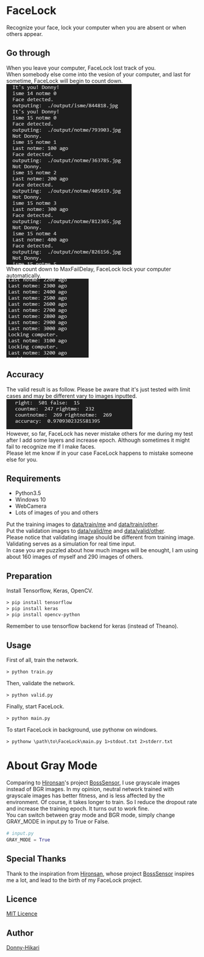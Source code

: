 # FaceLock  
Recognize your face, lock your computer when you are absent or when others appear.  

## Go through  
When you leave your computer, FaceLock lost track of you.  
When somebody else come into the vesion of your computer, and last for sometime, FaceLock will begin to count down.  
![countdown](./readme_res/main_detected.png)  
When count down to MaxFailDelay, FaceLock lock your computer automatically.  
![lockup](./readme_res/main_lockup.png)  

## Accuracy  
The valid result is as follow. Please be aware that it's just tested with limit cases and may be different vary to images inputted.  
![valid_result](./readme_res/valid_result.png)  
However, so far, FaceLock has never mistake others for me during my test after I add some layers and increase epoch. Although sometimes it might fail to recognize me if I make faces.  
Please let me know if in your case FaceLock happens to mistake someone else for you.  

## Requirements  
* Python3.5  
* Windows 10  
* WebCamera  
* Lots of images of you and others  

Put the training images to [data/train/me](./data/train/me) and [data/train/other](./data/train/other).  
Put the validation images to [data/valid/me](./data/valid/me) and [data/valid/other](./data/valid/other).  
Please notice that validating image should be different from training image. Validating serves as a simulation for real time input.  
In case you are puzzled about how much images will be enought, I am using about 160 images of myself and 290 images of others.  

## Preparation  
Install Tensorflow, Keras, OpenCV.  
```  
> pip install tensorflow  
> pip install keras  
> pip install opencv-python  
```  
Remember to use tensorflow backend for keras (instead of Theano).  

## Usage  
First of all, train the network.  
```  
> python train.py  
```  
  
Then, validate the network.  
```  
> python valid.py  
```  
  
Finally, start FaceLock.  
```  
> python main.py  
```  

To start FaceLock in background, use pythonw on windows.  
```  
> pythonw \path\to\FaceLock\main.py 1>stdout.txt 2>stderr.txt
```  

# About Gray Mode  
Comparing to [Hironsan](https://github.com/Hironsan)'s project [BossSensor](https://github.com/Hironsan/BossSensor), I use grayscale images instead of BGR images. In my opinion, neutral network trained with grayscale images has better fitness, and is less affected by the environment. Of course, it takes longer to train. So I reduce the dropout rate and increase the training epoch. It turns out to work fine.  
You can switch between gray mode and BGR mode, simply change GRAY_MODE in input.py to True or False.  
``` python  
# input.py  
GRAY_MODE = True  
```  

## Special Thanks  
Thank to the inspiration from [Hironsan](https://github.com/Hironsan), whose project [BossSensor](https://github.com/Hironsan/BossSensor) inspires me a lot, and lead to the birth of my FaceLock project.  

## Licence  
[MIT Licence](./LICENSE)  

## Author  
[Donny-Hikari](https://github.com/Donny-Hikari)  